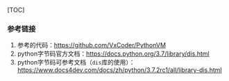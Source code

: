 [TOC]



### 参考链接

1. 参考的代码：https://github.com/VxCoder/PythonVM
2. python字节码官方文档：https://docs.python.org/3.7/library/dis.html
3. python字节码可参考文档（`dis`库的使用）：https://www.docs4dev.com/docs/zh/python/3.7.2rc1/all/library-dis.html